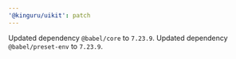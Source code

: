 ```yaml
---
'@kinguru/uikit': patch
---
```


Updated dependency `@babel/core` to `7.23.9`.
Updated dependency `@babel/preset-env` to `7.23.9`.
